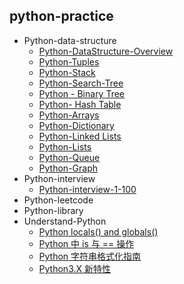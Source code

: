 ## python-practice

- Python-data-structure
    - [Python-DataStructure-Overview](https://github.com/loulan-D/python-practice/blob/master/python-data-structure/Data%20Structure%20Overview.ipynb)
    - [Python-Tuples](https://github.com/loulan-D/python-practice/blob/master/python-data-structure/Python-Tuples.ipynb)
    - [Python-Stack](https://github.com/loulan-D/python-practice/blob/master/python-data-structure/Python-Stack.ipynb)
    - [Python-Search-Tree](https://github.com/loulan-D/python-practice/blob/master/python-data-structure/Python-Search%20Tree.ipynb)
    - [Python - Binary Tree](https://github.com/loulan-D/python-practice/blob/master/python-data-structure/Python%20-%20Binary%20Tree.ipynb)
    - [Python- Hash Table](https://github.com/loulan-D/python-practice/blob/master/python-data-structure/Python-%20Hash%20Table.ipynb)
    - [Python-Arrays](https://github.com/loulan-D/python-practice/blob/master/python-data-structure/Python-Arrays.ipynb)
    - [Python-Dictionary](https://github.com/loulan-D/python-practice/blob/master/python-data-structure/Python-Dictionary.ipynb)
    - [Python-Linked Lists](https://github.com/loulan-D/python-practice/blob/master/python-data-structure/Python-Linked%20Lists.ipynb)
    - [Python-Lists](https://github.com/loulan-D/python-practice/blob/master/python-data-structure/Python-Lists.ipynb)
    - [Python-Queue](https://github.com/loulan-D/python-practice/blob/master/python-data-structure/Python-Queue.ipynb)
    - [Python-Graph](https://github.com/loulan-D/python-practice/blob/master/python-data-structure/Python-Graphs.ipynb)
- Python-interview
    - [Python-interview-1-100](https://github.com/loulan-D/python-practice/blob/master/python-interview/python-interview-1-100.ipynb)
- Python-leetcode
- Python-library
- Understand-Python
    - [Python locals() and globals()](https://github.com/loulan-D/python-practice/blob/master/understand-python/Python%20locals()%20%20globals().ipynb)
    - [Python 中 is 与 == 操作](https://github.com/loulan-D/python-practice/blob/master/understand-python/Python%20%E4%B8%AD%20is%20%E4%B8%8E%20%3D%3D%20%E6%93%8D%E4%BD%9C.ipynb)
    - [Python 字符串格式化指南](https://github.com/loulan-D/python-practice/blob/master/understand-python/Python%20%E5%AD%97%E7%AC%A6%E4%B8%B2%E6%A0%BC%E5%BC%8F%E5%8C%96%E6%8C%87%E5%8D%97.ipynb)
    - [Python3.X 新特性](https://github.com/loulan-D/python-practice/blob/master/understand-python/Python3.X%20%E6%96%B0%E7%89%B9%E6%80%A7.ipynb)
